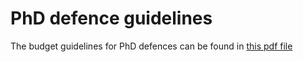 # PhD defence guidelines

The budget guidelines for PhD defences can be found in [this pdf file](./Appendices/PhD_Defence_Budget_Guidelines–Hydraulic_Engineering_01012025.pdf) 

